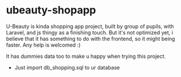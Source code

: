 # ubeauty-shopapp
U-Beauty is kinda shopping app project, built by group of pupils, with Laravel, and js thingy as a finishing touch. But it's not optimized yet, i believe that it has something to do with the frontend, so it might being faster. Any help is welcomed :)

It has dummies data too to make u happy when trying this project. 
- Just import db_shopping.sql to ur database
